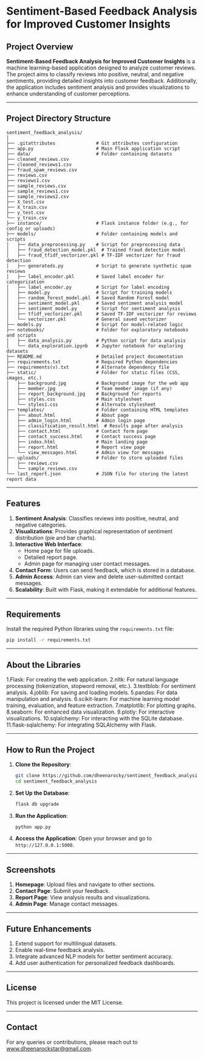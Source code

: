# Sentiment-Based Feedback Analysis for Improved Customer Insights

## Project Overview

**Sentiment-Based Feedback Analysis for Improved Customer Insights** is a machine learning-based application designed to analyze customer reviews. The project aims to classify reviews into positive, neutral, and negative sentiments, providing detailed insights into customer feedback. Additionally, the application includes sentiment analysis and provides visualizations to enhance understanding of customer perceptions.

---

## Project Directory Structure

```
sentiment_feedback_analysis/
│
├── .gitattributes               # Git attributes configuration
├── app.py                       # Main Flask application script
├── data/                        # Folder containing datasets
├── cleaned_reviews.csv
├── cleaned_reviews1.csv
├── fraud_spam_reviews.csv
├── reviews.csv
├── reviews1.csv
├── sample_reviews.csv
├── sample_reviews1.csv
├── sample_reviews2.csv
├── X_test.csv
├── X_train.csv
├── y_test.csv
└── y_train.csv
├── instance/                    # Flask instance folder (e.g., for config or uploads)
├── models/                      # Folder containing models and scripts
│   ├── data_preprocessing.py    # Script for preprocessing data
│   ├── fraud_detection_model.pkl  # Trained fraud detection model
│   ├── fraud_tfidf_vectorizer.pkl # TF-IDF vectorizer for fraud detection
│   ├── generateds.py            # Script to generate synthetic spam reviews
│   ├── label_encoder.pkl        # Saved label encoder for categorization
│   ├── label_encoder.py         # Script for label encoding
│   ├── model.py                 # Script for training models
│   ├── random_forest_model.pkl  # Saved Random Forest model
│   ├── sentiment_model.pkl      # Saved sentiment analysis model
│   ├── sentiment_model.py       # Script for sentiment analysis
│   ├── tfidf_vectorizer.pkl     # Saved TF-IDF vectorizer for reviews
│   └── vectorizer.pkl           # General saved vectorizer
├── models.py                    # Script for model-related logic
├── notebooks/                   # Folder for exploratory notebooks and scripts
│   ├── data_analysis.py         # Python script for data analysis
│   └── data_exploration.ipynb   # Jupyter notebook for exploring datasets
├── README.md                    # Detailed project documentation
├── requirements.txt             # Required Python dependencies
├── requirements(v).txt          # Alternate dependency file
├── static/                      # Folder for static files (CSS, images, etc.)
│   ├── background.jpg           # Background image for the web app
│   ├── member.jpg               # Team member image (if any)
│   ├── report_background.jpg    # Background for reports
│   ├── styles.css               # Main stylesheet
│   └── styles1.css              # Alternate stylesheet
├── templates/                   # Folder containing HTML templates
│   ├── about.html               # About page
│   ├── admin_login.html         # Admin login page
│   ├── classification_result.html  # Results page after analysis
│   ├── contact.html             # Contact form page
│   ├── contact_success.html     # Contact success page
│   ├── index.html               # Main landing page
│   ├── report.html              # Report view page
│   └── view_messages.html       # Admin view for messages
├── uploads/                     # Folder to store uploaded files
│   ├── reviews.csv
│   └── sample_reviews.csv
└── last_report.json             # JSON file for storing the latest report data
```

---

## Features

1. **Sentiment Analysis**: Classifies reviews into positive, neutral, and negative categories.
2. **Visualizations**: Provides graphical representation of sentiment distribution (pie and bar charts).
3. **Interactive Web Interface**:
   - Home page for file uploads.
   - Detailed report page.
   - Admin page for managing user contact messages.
4. **Contact Form**: Users can send feedback, which is stored in a database.
5. **Admin Access**: Admin can view and delete user-submitted contact messages.
6. **Scalability**: Built with Flask, making it extendable for additional features.

---

## Requirements

Install the required Python libraries using the `requirements.txt` file:

```bash
pip install -r requirements.txt
```

---

## About the Libraries

1.Flask: For creating the web application.
2.nltk: For natural language processing (tokenization, stopword removal, etc.).
3.textblob: For sentiment analysis.
4.joblib: For saving and loading models.
5.pandas: For data manipulation and analysis.
6.scikit-learn: For machine learning model training, evaluation, and feature extraction.
7.matplotlib: For plotting graphs.
8.seaborn: For enhanced data visualization.
9.plotly: For interactive visualizations.
10.sqlalchemy: For interacting with the SQLite database.
11.flask-sqlalchemy: For integrating SQLAlchemy with Flask.

---
## How to Run the Project

1. **Clone the Repository**:
   ```bash
   git clone https://github.com/dheenarocky/sentiment_feedback_analysis.git
   cd sentiment_feedback_analysis
   ```

2. **Set Up the Database**:
   ```bash
   flask db upgrade
   ```

3. **Run the Application**:
   ```bash
   python app.py
   ```

4. **Access the Application**:
   Open your browser and go to `http://127.0.0.1:5000`.

---

## Screenshots

1. **Homepage**:
   Upload files and navigate to other sections.
2. **Contact Page**:
   Submit your feedback.
3. **Report Page**:
   View analysis results and visualizations.
4. **Admin Page**:
   Manage contact messages.

---

## Future Enhancements

1. Extend support for multilingual datasets.
2. Enable real-time feedback analysis.
3. Integrate advanced NLP models for better sentiment accuracy.
4. Add user authentication for personalized feedback dashboards.

---

## License

This project is licensed under the MIT License.

---

## Contact

For any queries or contributions, please reach out to www.dheenarockstar@gmail.com.


